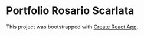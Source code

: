 # Portfolio Rosario Scarlata

This project was bootstrapped with [Create React App](https://github.com/facebook/create-react-app).



